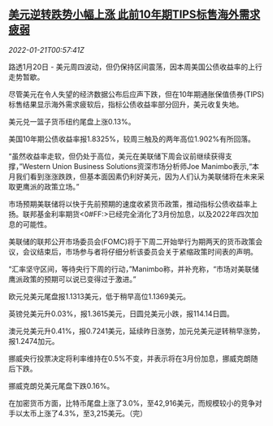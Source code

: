 <!--1642726863000-->
[美元逆转跌势小幅上涨 此前10年期TIPS标售海外需求疲弱](https://cn.reuters.com/article/global-forex-close-0120-thur-idCNKBS2JV027)
------

<div><i>2022-01-21T00:57:41Z</i></div><p>路透1月20日 - 美元周四波动，但仍保持区间震荡，因本周美国公债收益率的上行走势暂歇。</p><p>尽管美元在令人失望的经济数据公布后应声下跌，但在10年期通胀保值债券(TIPS)标售结果显示海外需求疲软后，指标公债收益率部分回升，美元收复失地。</p><p>美元兑一篮子货币纽约尾盘上涨0.13%。</p><p>美国10年期公债收益率报1.8325%，较周三触及的两年高位1.902%有所回落。</p><p>“虽然收益率走软，但仍处于高位，美元在美联储下周会议前继续获得支撑，”Western Union Business Solutions资深市场分析师Joe Manimbo表示,“本月我们看到涨涨跌跌，但基本面因素仍利好美元，因为人们认为美联储将在未来采取更鹰派的政策立场。”</p><p>市场预期美联储将以快于先前预期的速度收紧货币政策，推动指标公债收益率上扬。联邦基金利率期货&lt;0#FF:&gt;已经完全消化了3月份加息，以及2022年四次加息的可能性。</p><p>美联储的联邦公开市场委员会(FOMC)将于下周二开始举行为期两天的货币政策会议，会议结束后，市场参与者将仔细分析该委员会关于紧缩政策时间表的声明。</p><p>“汇率坚守区间，等待央行下周的行动，”Manimbo称，并补充称，“市场对美联储鹰派政策的预期可以说已变得过于激进。”</p><p>欧元兑美元尾盘报1.1313美元，低于稍早高位1.1369美元。</p><p>英镑兑美元升0.03%，报1.3615美元，日圆兑美元小跌，报114.14日圆。</p><p>澳元兑美元升0.41%，报0.7241美元，延续昨日涨势，加元兑美元逆转稍早涨势，报1.2474加元。</p><p>挪威央行投票决定将利率维持在0.5%不变，并表示将在3月份加息，挪威克朗随后下跌。</p><p>挪威克朗兑美元尾盘下跌0.16%。</p><p>在加密货币方面，比特币尾盘上涨了3.0%，至42,916美元，而规模较小的竞争对手以太币上涨了4.3%，至3,215美元。（完）</p>
